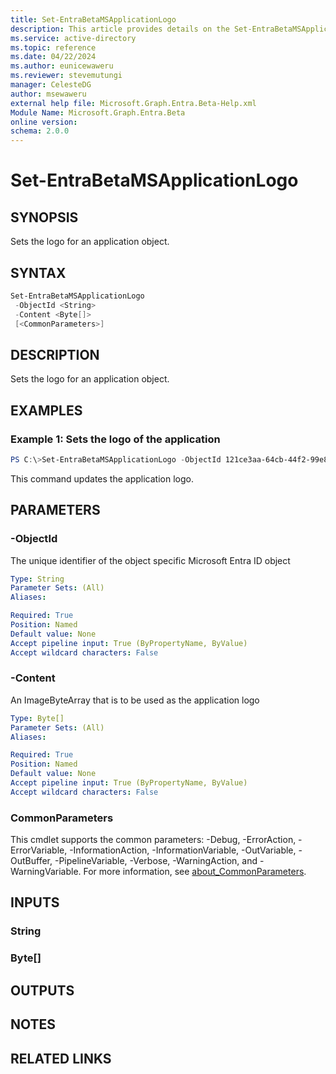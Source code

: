 ```yaml
---
title: Set-EntraBetaMSApplicationLogo
description: This article provides details on the Set-EntraBetaMSApplicationLogo command.
ms.service: active-directory
ms.topic: reference
ms.date: 04/22/2024
ms.author: eunicewaweru
ms.reviewer: stevemutungi
manager: CelesteDG
author: msewaweru
external help file: Microsoft.Graph.Entra.Beta-Help.xml
Module Name: Microsoft.Graph.Entra.Beta
online version:
schema: 2.0.0
---
```


# Set-EntraBetaMSApplicationLogo

## SYNOPSIS
Sets the logo for an application object.

## SYNTAX

```powershell
Set-EntraBetaMSApplicationLogo 
 -ObjectId <String> 
 -Content <Byte[]> 
 [<CommonParameters>]
```

## DESCRIPTION
Sets the logo for an application object.

## EXAMPLES

### Example 1: Sets the logo of the application
```powershell
PS C:\>Set-EntraBetaMSApplicationLogo -ObjectId 121ce3aa-64cb-44f2-99e8-deb705caeddd -Content {imagebytearray}
```

This command updates the application logo.

## PARAMETERS

### -ObjectId
The unique identifier of the object specific Microsoft Entra ID object

```yaml
Type: String
Parameter Sets: (All)
Aliases:

Required: True
Position: Named
Default value: None
Accept pipeline input: True (ByPropertyName, ByValue)
Accept wildcard characters: False
```

### -Content
An ImageByteArray that is to be used as the application logo

```yaml
Type: Byte[]
Parameter Sets: (All)
Aliases:

Required: True
Position: Named
Default value: None
Accept pipeline input: True (ByPropertyName, ByValue)
Accept wildcard characters: False
```

### CommonParameters
This cmdlet supports the common parameters: -Debug, -ErrorAction, -ErrorVariable, -InformationAction, -InformationVariable, -OutVariable, -OutBuffer, -PipelineVariable, -Verbose, -WarningAction, and -WarningVariable. For more information, see [about_CommonParameters](https://go.microsoft.com/fwlink/?LinkID=113216).

## INPUTS

### String
### Byte[]
## OUTPUTS

## NOTES

## RELATED LINKS
